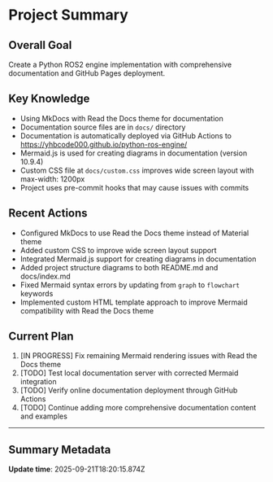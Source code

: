 # Project Summary

## Overall Goal
Create a Python ROS2 engine implementation with comprehensive documentation and GitHub Pages deployment.

## Key Knowledge
- Using MkDocs with Read the Docs theme for documentation
- Documentation source files are in `docs/` directory
- Documentation is automatically deployed via GitHub Actions to https://yhbcode000.github.io/python-ros-engine/
- Mermaid.js is used for creating diagrams in documentation (version 10.9.4)
- Custom CSS file at `docs/custom.css` improves wide screen layout with max-width: 1200px
- Project uses pre-commit hooks that may cause issues with commits

## Recent Actions
- Configured MkDocs to use Read the Docs theme instead of Material theme
- Added custom CSS to improve wide screen layout support
- Integrated Mermaid.js support for creating diagrams in documentation
- Added project structure diagrams to both README.md and docs/index.md
- Fixed Mermaid syntax errors by updating from `graph` to `flowchart` keywords
- Implemented custom HTML template approach to improve Mermaid compatibility with Read the Docs theme

## Current Plan
1. [IN PROGRESS] Fix remaining Mermaid rendering issues with Read the Docs theme
2. [TODO] Test local documentation server with corrected Mermaid integration
3. [TODO] Verify online documentation deployment through GitHub Actions
4. [TODO] Continue adding more comprehensive documentation content and examples

---

## Summary Metadata
**Update time**: 2025-09-21T18:20:15.874Z 
